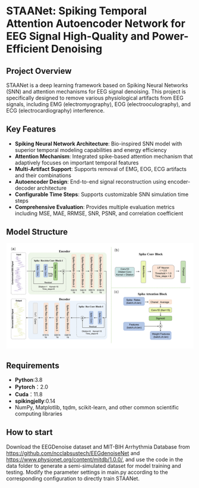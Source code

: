 # STAANet: Spiking Temporal Attention Autoencoder Network for EEG Signal High-Quality and Power-Efficient Denoising


## Project Overview

STAANet is a deep learning framework based on Spiking Neural Networks (SNN) and attention mechanisms for EEG signal denoising. This project is specifically designed to remove various physiological artifacts from EEG signals, including EMG (electromyography), EOG (electrooculography), and ECG (electrocardiography) interference.

## Key Features

- **Spiking Neural Network Architecture**: Bio-inspired SNN model with superior temporal modeling capabilities and energy efficiency
- **Attention Mechanism**: Integrated spike-based attention mechanism that adaptively focuses on important temporal features
- **Multi-Artifact Support**: Supports removal of EMG, EOG, ECG artifacts and their combinations
- **Autoencoder Design**: End-to-end signal reconstruction using encoder-decoder architecture
- **Configurable Time Steps**: Supports customizable SNN simulation time steps
- **Comprehensive Evaluation**: Provides multiple evaluation metrics including MSE, MAE, RRMSE, SNR, PSNR, and correlation coefficient

## Model Structure

![](https://github.com/Ryze110/STAANet/blob/main/Fig/Overall%20structure%20of%20the%20model.jpg?raw=true)


## Requirements
- **Python**:3.8
- **Pytorch**：2.0
- **Cuda**：11.8
- **spikingjelly**:0.14
- NumPy, Matplotlib, tqdm, scikit-learn, and other common scientific computing libraries

## How to start

Download the EEGDenoise dataset and MIT-BIH Arrhythmia Database from https://github.com/ncclabsustech/EEGdenoiseNet and https://www.physionet.org/content/mitdb/1.0.0/, and use the code in the data folder to generate a semi-simulated dataset for model training and testing. Modify the parameter settings in main.py according to the corresponding configuration to directly train STAANet.

  
